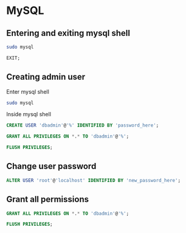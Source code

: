 # MySQL

## Entering and exiting mysql shell

```bash
sudo mysql
```

```sql
EXIT;
```

## Creating admin user

Enter mysql shell

```bash
sudo mysql
```

Inside mysql shell

```sql
CREATE USER 'dbadmin'@'%' IDENTIFIED BY 'password_here';

GRANT ALL PRIVILEGES ON *.* TO 'dbadmin'@'%';

FLUSH PRIVILEGES;
```

## Change user password

```sql
ALTER USER 'root'@'localhost' IDENTIFIED BY 'new_password_here';
```

## Grant all permissions

```sql
GRANT ALL PRIVILEGES ON *.* TO 'dbadmin'@'%';

FLUSH PRIVILEGES;
```
